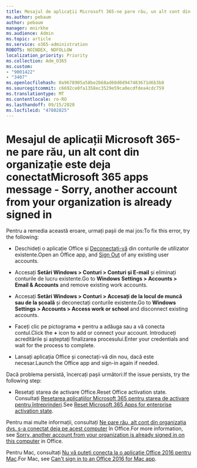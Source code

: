 ```yaml
---
title: Mesajul de aplicații Microsoft 365-ne pare rău, un alt cont din organizație este deja conectat
ms.author: pebaum
author: pebaum
manager: mnirkhe
ms.audience: Admin
ms.topic: article
ms.service: o365-administration
ROBOTS: NOINDEX, NOFOLLOW
localization_priority: Priority
ms.collection: Adm_O365
ms.custom:
- "9001422"
- "3407"
ms.openlocfilehash: 0a9678905a58be2b68ad60d0d947483671d6b3b8
ms.sourcegitcommit: c6692ce0fa1358ec3529e59ca0ecdfdea4cdc759
ms.translationtype: MT
ms.contentlocale: ro-RO
ms.lasthandoff: 09/15/2020
ms.locfileid: "47802825"
---
```

# <a name="microsoft-365-apps-message---sorry-another-account-from-your-organization-is-already-signed-in"></a><span data-ttu-id="ad301-102">Mesajul de aplicații Microsoft 365-ne pare rău, un alt cont din organizație este deja conectat</span><span class="sxs-lookup"><span data-stu-id="ad301-102">Microsoft 365 apps message - Sorry, another account from your organization is already signed in</span></span>

<span data-ttu-id="ad301-103">Pentru a remedia această eroare, urmați pașii de mai jos:</span><span class="sxs-lookup"><span data-stu-id="ad301-103">To fix this error, try the following:</span></span>

- <span data-ttu-id="ad301-104">Deschideți o aplicație Office și [Deconectați-vă](https://support.office.com/article/sign-out-of-office-5a20dc11-47e9-4b6f-945d-478cb6d92071) din conturile de utilizator existente.</span><span class="sxs-lookup"><span data-stu-id="ad301-104">Open an Office app, and [Sign Out](https://support.office.com/article/sign-out-of-office-5a20dc11-47e9-4b6f-945d-478cb6d92071) of any existing user accounts.</span></span>

- <span data-ttu-id="ad301-105">Accesați **Setări Windows > Conturi > Conturi și E-mail** și eliminați conturile de lucru existente.</span><span class="sxs-lookup"><span data-stu-id="ad301-105">Go to **Windows Settings > Accounts > Email & Accounts** and remove existing work accounts.</span></span>

- <span data-ttu-id="ad301-106">Accesați **Setări Windows > Conturi > Accesați de la locul de muncă sau de la școală** și deconectați conturile existente.</span><span class="sxs-lookup"><span data-stu-id="ad301-106">Go to **Windows Settings > Accounts > Access work or school** and disconnect existing accounts.</span></span> 

- <span data-ttu-id="ad301-107">Faceți clic pe pictograma **+** pentru a adăuga sau a vă conecta contul.</span><span class="sxs-lookup"><span data-stu-id="ad301-107">Click the **+** icon to add or connect your account.</span></span> <span data-ttu-id="ad301-108">Introduceți acreditările și așteptați finalizarea procesului.</span><span class="sxs-lookup"><span data-stu-id="ad301-108">Enter your credentials and wait for the process to complete.</span></span>

- <span data-ttu-id="ad301-109">Lansați aplicația Office și conectați-vă din nou, dacă este necesar.</span><span class="sxs-lookup"><span data-stu-id="ad301-109">Launch the Office app and sign-in again if needed.</span></span> 

<span data-ttu-id="ad301-110">Dacă problema persistă, încercați pașii următori:</span><span class="sxs-lookup"><span data-stu-id="ad301-110">If the issue persists, try the following step:</span></span> 

- <span data-ttu-id="ad301-111">Resetați starea de activare Office.</span><span class="sxs-lookup"><span data-stu-id="ad301-111">Reset Office activation state.</span></span> <span data-ttu-id="ad301-112">Consultați [Resetarea aplicațiilor Microsoft 365 pentru starea de activare pentru întreprinderi](https://docs.microsoft.com/office365/troubleshoot/activation/reset-office-365-proplus-activation-state).</span><span class="sxs-lookup"><span data-stu-id="ad301-112">See [Reset Microsoft 365 Apps for enterprise activation state](https://docs.microsoft.com/office365/troubleshoot/activation/reset-office-365-proplus-activation-state).</span></span>

<span data-ttu-id="ad301-113">Pentru mai multe informații, consultați [Ne pare rău, alt cont din organizația dvs. s-a conectat deja pe acest computer](https://docs.microsoft.com/office/troubleshoot/error-messages/another-account-already-signed-in) în Office.</span><span class="sxs-lookup"><span data-stu-id="ad301-113">For more information, see [Sorry, another account from your organization is already signed in on this computer](https://docs.microsoft.com/office/troubleshoot/error-messages/another-account-already-signed-in) in Office.</span></span>

<span data-ttu-id="ad301-114">Pentru Mac, consultați [Nu vă puteți conecta la o aplicație Office 2016 pentru Mac](https://docs.microsoft.com/office365/troubleshoot/authentication/sign-in-to-office-2016-for-mac-fail).</span><span class="sxs-lookup"><span data-stu-id="ad301-114">For Mac, see [Can't sign in to an Office 2016 for Mac app](https://docs.microsoft.com/office365/troubleshoot/authentication/sign-in-to-office-2016-for-mac-fail).</span></span>
